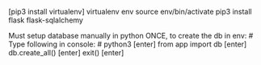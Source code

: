 [pip3 install virtualenv]
virtualenv env
source env/bin/activate
pip3 install flask flask-sqlalchemy

Must setup database manually in python ONCE, to create the db in env:
    # Type following in console:
    # python3 [enter] from app import db [enter] db.create_all() [enter] exit() [enter]